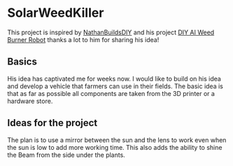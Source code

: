 # SolarWeedKiller
This project is inspired by [NathanBuildsDIY](https://www.youtube.com/@nathanbuildsdiy) and his project [DIY AI Weed Burner Robot](https://www.youtube.com/watch?v=uVJXskpkuEE) thanks a lot to him for sharing his idea!

## Basics
His idea has captivated me for weeks now. I would like to build on his idea and develop a vehicle that farmers can use in their fields. The basic idea is that as far as possible all components are taken from the 3D printer or a hardware store.

## Ideas for the project
The plan is to use a mirror between the sun and the lens to work even when the sun is low to add more working time. This also adds the ability to shine the Beam from the side under the plants.
